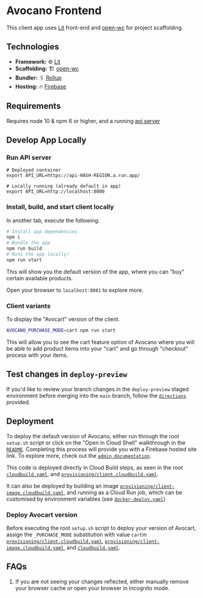 # Avocano Frontend

This client app uses [Lit](https://lit.dev/) front-end and [open-wc](https://open-wc.org/) for project scaffolding.

## Technologies

- **Framework:** ⚙️ [Lit](https://lit.dev/)
- **Scaffolding:** 🏗️ [open-wc](https://open-wc.org/)
- **Bundler:** 🖇️ [Rollup](https://rollupjs.org/)
- **Hosting:** 🔥 [Firebase](https://firebase.google.com/)

## Requirements

Requires node 10 & npm 6 or higher, and a running [api server](../server/README.md#local-dev)

## Develop App Locally

### Run API server

```
# Deployed container
export API_URL=https://api-HASH-REGION.a.run.app/

# Locally running (already default in app)
export API_URL=http://localhost:8000
```

### Install, build, and start client locally

In another tab, execute the following.

```bash
# Install app dependencies
npm i
# Bundle the app
npm run build
# Runs the app locally!
npm run start
```

This will show you the default version of the app, where you can "buy" certain
available products.

Open your browser to `localhost:8081` to explore more.

### Client variants

To display the "Avocart" version of the client.

```bash
AVOCANO_PURCHASE_MODE=cart npm run start
```

This will allow you to see the cart feature option of Avocano where you will be able to add 
product items into your "cart" and go through "checkout" process with your items.


## Test changes in `deploy-preview`

If you'd like to review your branch changes in the `deploy-preview` staged environment before merging into the `main` branch, 
follow the [`directions`](../docs/admin/testing-changes.md) provided.

## Deployment

To deploy the default version of Avocano, either run through the root `setup.sh` script or click on the "Open in Cloud Shell" walkthrough in the [`README`](../README.md).
Completing this process will provide you with a Firebase hosted site link. To explore more, check out the [`admin documentation`](../docs/admin).

This code is deployed directly in Cloud Build steps, as seen in the root [`cloudbuild.yaml`](/cloudbuild.yaml), and [`provisioning/client.cloudbuild.yaml`](/provisioning/client.cloudbuild.yaml).

It can also be deployed by building an image [`provisioning/client-image.cloudbuild.yaml`](/provisioning/client-image.cloudbuild.yaml), and running as a Cloud Run job, which can be customised by environment variables (see [`docker-deploy.yaml`](docker-deploy.sh))

### Deploy Avocart version

Before executing the root `setup.sh` script to deploy your version of Avocart, assign the `_PURCHASE_MODE` substitution with value `cart`in [`provisioning/client.cloudbuild.yaml`](/provisioning/client.cloudbuild.yaml), [`provisioning/client-image.cloudbuild.yaml`](/provisioning/client-image.cloudbuild.yaml), and [`cloudbuild.yaml`](cloudbuild.yaml).

 ## FAQs

 1. If you are not seeing your changes reflected, either manually remove your browser cache or open your browser in incognito mode.
